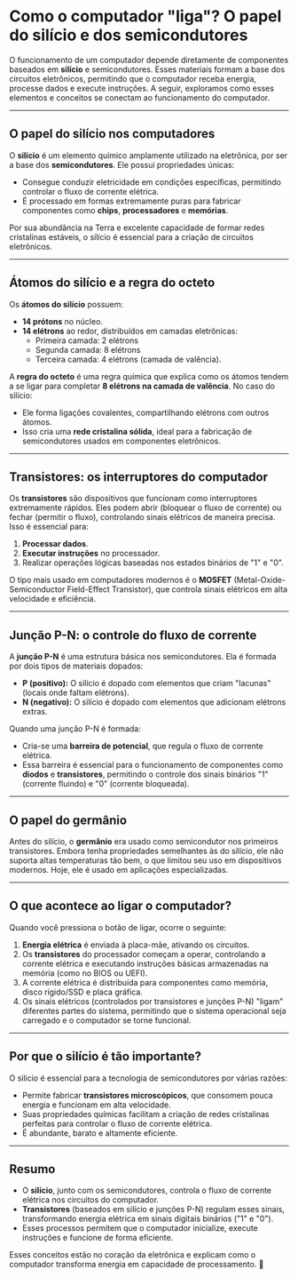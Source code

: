# Como o computador "liga"? O papel do silício e dos semicondutores

O funcionamento de um computador depende diretamente de componentes baseados em **silício** e semicondutores. Esses materiais formam a base dos circuitos eletrônicos, permitindo que o computador receba energia, processe dados e execute instruções. A seguir, exploramos como esses elementos e conceitos se conectam ao funcionamento do computador.

---

## O papel do silício nos computadores
O **silício** é um elemento químico amplamente utilizado na eletrônica, por ser a base dos **semicondutores**. Ele possui propriedades únicas:
- Consegue conduzir eletricidade em condições específicas, permitindo controlar o fluxo de corrente elétrica.
- É processado em formas extremamente puras para fabricar componentes como **chips**, **processadores** e **memórias**.

Por sua abundância na Terra e excelente capacidade de formar redes cristalinas estáveis, o silício é essencial para a criação de circuitos eletrônicos.

---

## Átomos do silício e a regra do octeto
Os **átomos do silício** possuem: 
- **14 prótons** no núcleo.
- **14 elétrons** ao redor, distribuídos em camadas eletrônicas:
  - Primeira camada: 2 elétrons
  - Segunda camada: 8 elétrons
  - Terceira camada: 4 elétrons (camada de valência).

A **regra do octeto** é uma regra química que explica como os átomos tendem a se ligar para completar **8 elétrons na camada de valência**. No caso do silício:
- Ele forma ligações covalentes, compartilhando elétrons com outros átomos.
- Isso cria uma **rede cristalina sólida**, ideal para a fabricação de semicondutores usados em componentes eletrônicos.

---

## Transistores: os interruptores do computador
Os **transistores** são dispositivos que funcionam como interruptores extremamente rápidos. Eles podem abrir (bloquear o fluxo de corrente) ou fechar (permitir o fluxo), controlando sinais elétricos de maneira precisa. Isso é essencial para:

1. **Processar dados**.
2. **Executar instruções** no processador.
3. Realizar operações lógicas baseadas nos estados binários de "1" e "0".

O tipo mais usado em computadores modernos é o **MOSFET** (Metal-Oxide-Semiconductor Field-Effect Transistor), que controla sinais elétricos em alta velocidade e eficiência.

---

## Junção P-N: o controle do fluxo de corrente
A **junção P-N** é uma estrutura básica nos semicondutores. Ela é formada por dois tipos de materiais dopados:
- **P (positivo):** O silício é dopado com elementos que criam "lacunas" (locais onde faltam elétrons).
- **N (negativo):** O silício é dopado com elementos que adicionam elétrons extras.

Quando uma junção P-N é formada:
- Cria-se uma **barreira de potencial**, que regula o fluxo de corrente elétrica.
- Essa barreira é essencial para o funcionamento de componentes como **diodos** e **transistores**, permitindo o controle dos sinais binários "1" (corrente fluindo) e "0" (corrente bloqueada).

---

## O papel do germânio
Antes do silício, o **germânio** era usado como semicondutor nos primeiros transistores. Embora tenha propriedades semelhantes às do silício, ele não suporta altas temperaturas tão bem, o que limitou seu uso em dispositivos modernos. Hoje, ele é usado em aplicações especializadas.

---

## O que acontece ao ligar o computador?
Quando você pressiona o botão de ligar, ocorre o seguinte:
1. **Energia elétrica** é enviada à placa-mãe, ativando os circuitos.
2. Os **transistores** do processador começam a operar, controlando a corrente elétrica e executando instruções básicas armazenadas na memória (como no BIOS ou UEFI).
3. A corrente elétrica é distribuída para componentes como memória, disco rígido/SSD e placa gráfica.
4. Os sinais elétricos (controlados por transistores e junções P-N) "ligam" diferentes partes do sistema, permitindo que o sistema operacional seja carregado e o computador se torne funcional.

---

## Por que o silício é tão importante?
O silício é essencial para a tecnologia de semicondutores por várias razões:
- Permite fabricar **transistores microscópicos**, que consomem pouca energia e funcionam em alta velocidade.
- Suas propriedades químicas facilitam a criação de redes cristalinas perfeitas para controlar o fluxo de corrente elétrica.
- É abundante, barato e altamente eficiente.

---

## Resumo
- O **silício**, junto com os semicondutores, controla o fluxo de corrente elétrica nos circuitos do computador.
- **Transistores** (baseados em silício e junções P-N) regulam esses sinais, transformando energia elétrica em sinais digitais binários ("1" e "0").
- Esses processos permitem que o computador inicialize, execute instruções e funcione de forma eficiente.

Esses conceitos estão no coração da eletrônica e explicam como o computador transforma energia em capacidade de processamento. 🌟
